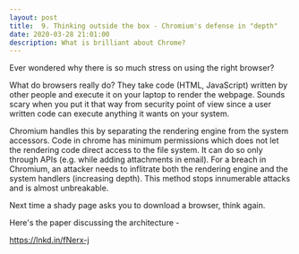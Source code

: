 ```yaml
---
layout: post
title:  9. Thinking outside the box - Chromium's defense in "depth"
date: 2020-03-28 21:01:00
description: What is brilliant about Chrome?
---
```

Ever wondered why there is so much stress on using the right browser?

What do browsers really do? They take code (HTML, JavaScript) written by other people and execute it on your laptop to render the webpage. Sounds scary when you put it that way from security point of view since a user written code can execute anything it wants on your system.

Chromium handles this by separating the rendering engine from the system accessors. Code in chrome has minimum permissions which does not let the rendering code direct access to the file system. It can do so only through APIs (e.g. while adding attachments in email). For a breach in Chromium, an attacker needs to inflitrate both the rendering engine and the system handlers (increasing depth). This method stops innumerable attacks and is almost unbreakable.

Next time a shady page asks you to download a browser, think again.

Here's the paper discussing the architecture -

https://lnkd.in/fNerx-j